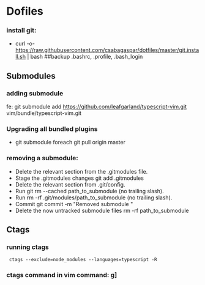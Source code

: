 # Dofiles
### install git:
* curl -o- https://raw.githubusercontent.com/csabagaspar/dotfiles/master/git.install.sh | bash
##backup .bashrc, .profile, .bash_login


## Submodules
### adding submodule
fe: git submodule add https://github.com/leafgarland/typescript-vim.git vim/bundle/typescript-vim.git
### Upgrading all bundled plugins
 * git submodule foreach git pull origin master



### removing a submodule:
 * Delete the relevant section from the .gitmodules file.
 * Stage the .gitmodules changes git add .gitmodules
 * Delete the relevant section from .git/config.
 * Run git rm --cached path_to_submodule (no trailing slash).
 * Run rm -rf .git/modules/path_to_submodule (no trailing slash).
 * Commit git commit -m "Removed submodule "
 * Delete the now untracked submodule files rm -rf path_to_submodule


 ## Ctags
 ### running ctags
	 ctags --exclude=node_modules --languages=typescript -R
 ### ctags command  in vim command: g]
